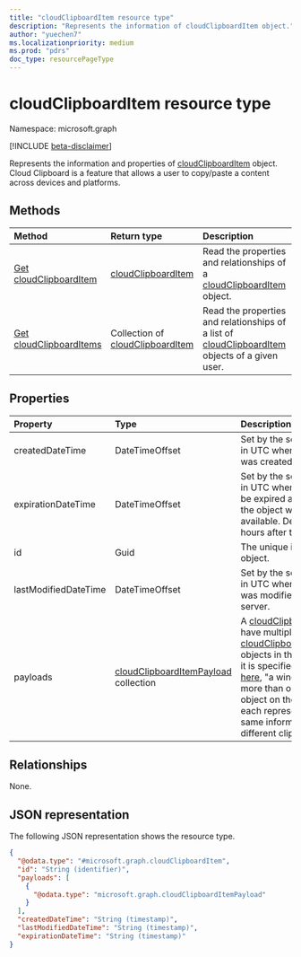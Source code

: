 ```yaml
---
title: "cloudClipboardItem resource type"
description: "Represents the information of cloudClipboardItem object."
author: "yuechen7"
ms.localizationpriority: medium
ms.prod: "pdrs"
doc_type: resourcePageType
---
```


# cloudClipboardItem resource type

Namespace: microsoft.graph

[!INCLUDE [beta-disclaimer](../../includes/beta-disclaimer.md)]

Represents the information and properties of [cloudClipboardItem](../resources/cloudclipboarditem.md) object. Cloud Clipboard is a feature that allows a user to copy/paste a content across devices and platforms.

## Methods
|Method|Return type|Description|
|:---|:---|:---|
|[Get cloudClipboardItem](../api/cloudclipboarditem-get.md)|[cloudClipboardItem](../resources/cloudclipboarditem.md)|Read the properties and relationships of a [cloudClipboardItem](../resources/cloudclipboarditem.md) object.|
|[Get cloudClipboardItems](../api/cloudclipboarditem-get.md)|Collection of [cloudClipboardItem](../resources/cloudclipboarditem.md)|Read the properties and relationships of a list of [cloudClipboardItem](../resources/cloudclipboarditem.md) objects of a given user.|

## Properties
|Property|Type|Description|
|:---|:---|:---|
|createdDateTime|DateTimeOffset|Set by the server. DateTime in UTC when the object was created on the server.|
|expirationDateTime|DateTimeOffset|Set by the server. DateTime in UTC when the object will be expired and after that the object will be no longer available. Default TTL is 12 hours after  the creation. |
|id|Guid|The unique identifier of the object.|
|lastModifiedDateTime|DateTimeOffset|Set by the server. DateTime in UTC when the object was modified on the server.|
|payloads|[cloudClipboardItemPayload](../resources/cloudclipboarditempayload.md) collection| A [cloudClipboardItem](../resources/cloudclipboarditem.md) can have multiple [cloudClipboardItemPayload](../resources/cloudclipboarditempayload.md) objects in the `payloads`. As it is specified in the doc [here](/windows/win32/dataxchg/clipboard-formats#multiple-clipboard-formats), "a window can place more than one clipboard object on the clipboard, each representing the same information in a different clipboard format."|

## Relationships
None.

## JSON representation
The following JSON representation shows the resource type.
<!-- {
  "blockType": "resource",
  "keyProperty": "id",
  "@odata.type": "microsoft.graph.cloudClipboardItem",
  "openType": false
}
-->
``` json
{
  "@odata.type": "#microsoft.graph.cloudClipboardItem",
  "id": "String (identifier)",
  "payloads": [
    {
      "@odata.type": "microsoft.graph.cloudClipboardItemPayload"
    }
  ],
  "createdDateTime": "String (timestamp)",
  "lastModifiedDateTime": "String (timestamp)",
  "expirationDateTime": "String (timestamp)"
}
```

